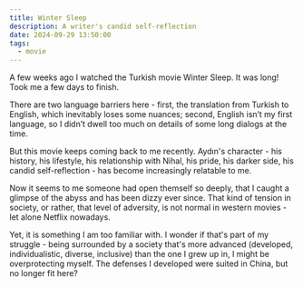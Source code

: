 ```yaml
---
title: Winter Sleep
description: A writer's candid self-reflection
date: 2024-09-29 13:50:00
tags:
  - movie
---
```

A few weeks ago I watched the Turkish movie Winter Sleep. It was long! Took me a few days to finish.

There are two language barriers here - first, the translation from Turkish to English, which inevitably loses some nuances; second, English isn’t my first language, so I didn’t dwell too much on details of some long dialogs at the time.

But this movie keeps coming back to me recently. Aydın's character - his history, his lifestyle, his relationship with Nihal, his pride, his darker side, his candid self-reflection - has become increasingly relatable to me.

Now it seems to me someone had open themself so deeply, that I caught a glimpse of the abyss and has been dizzy ever since. That kind of tension in society, or rather, that level of adversity, is not normal in western movies - let alone Netflix nowadays.

Yet, it is something I am too familiar with. I wonder if that's part of my struggle - being surrounded by a society that's more advanced (developed, individualistic, diverse, inclusive) than the one I grew up in, I might be overprotecting myself. The defenses I developed were suited in China, but no longer fit here?
